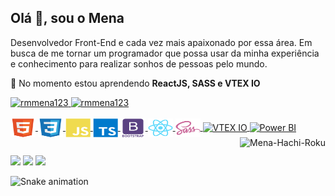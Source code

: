 ## Olá 👋, sou o Mena

Desenvolvedor Front-End e cada vez mais apaixonado por essa área. Em busca de me tornar um programador que possa usar da minha experiência e conhecimento para realizar sonhos de pessoas pelo mundo.

🌱 No momento estou aprendendo **ReactJS, SASS e VTEX IO**

 <div>
  <a href="https://github.com/rmmena123">
  <img height="180em" src="https://github-readme-stats.vercel.app/api/top-langs?username=rmmena123&show_icons=true&theme=dark&locale=en&layout=compact" alt="rmmena123"/>
  <img height="180em" src="https://github-readme-stats.vercel.app/api?username=rmmena123&show_icons=true&theme=dark&locale=pt-br" alt="rmmena123"/>
</div>
<div style="display: inline_block"><br>
  <img align="center" alt="HTML" height="30" width="40" src="https://raw.githubusercontent.com/devicons/devicon/master/icons/html5/html5-original.svg">
  <img align="center" alt="CSS" height="30" width="40" src="https://raw.githubusercontent.com/devicons/devicon/master/icons/css3/css3-original.svg">
  <img align="center" alt="Javascript" height="30" width="40" src="https://raw.githubusercontent.com/devicons/devicon/master/icons/javascript/javascript-plain.svg">
  <img align="center" alt="Typescript" height="30" width="40" src="https://raw.githubusercontent.com/devicons/devicon/master/icons/typescript/typescript-plain.svg">
  <img align="center" alt="Bootstrap" height="30" width="40" src="https://raw.githubusercontent.com/devicons/devicon/master/icons/bootstrap/bootstrap-plain-wordmark.svg">
  <img align="center" alt="React" height="30" width="40" src="https://raw.githubusercontent.com/devicons/devicon/master/icons/react/react-original.svg">
  <img align="center" alt="Sass" height="30" width="40" src="https://raw.githubusercontent.com/devicons/devicon/master/icons/sass/sass-original.svg">
  <img align="center" alt="VTEX IO" height="30" width="80" src="https://e7.pngegg.com/pngimages/771/394/png-clipart-logo-brand-font-vtex-brastemp-logo-cdr-text-thumbnail.png">
  <img align="center" alt="Power BI" height="30" width="80" src="https://lh3.googleusercontent.com/proxy/3Cb3mQa8olvvAsWsfWC6CcZekglxbFJYlkX1tFFp4DhTbz7GxfcZzQdchEWrwO7bAsKbBJtN43YmyKR8-cZw31P0YFbXNPLcB8hBmFLYoUPrj_6zSBSfl2OFS3s"> 
  
  <img align="right" alt="Mena-Hachi-Roku" src="https://th.bing.com/th/id/R.f73809f4ce01ecbdcb75d6de1c6271d6?rik=xozi7pcb0KACFA&riu=http%3a%2f%2ffc01.deviantart.net%2ffs70%2ff%2f2012%2f160%2f5%2fb%2finitial_d_1st_stage_gif_icon_by_topgae86turbo-d52uatv.gif&ehk=i47JISRBhm96ckNPCFk4TNr8CbtrvP9yJGlYnH9w0qk%3d&risl=&pid=ImgRaw">
</div>
  
  ##
 
<div> 
  <a href="https://www.instagram.com/rodrigomena_/" target="_blank"><img src="https://img.shields.io/badge/-Instagram-%23E4405F?style=for-the-badge&logo=instagram&logoColor=white" target="_blank"></a>
  <a href = "mailto:rm.mena86@gmail.com"><img src="https://img.shields.io/badge/-Gmail-%23333?style=for-the-badge&logo=gmail&logoColor=white" target="_blank"></a>
  <a href="https://www.linkedin.com/in/rodrigo-mena-86r32/" target="_blank"><img src="https://img.shields.io/badge/-LinkedIn-%230077B5?style=for-the-badge&logo=linkedin&logoColor=white" target="_blank"></a> 
 
  ![Snake animation](https://github.com/rmmena123/rmmena123/blob/output/github-contribution-grid-snake.svg)
 
</div>
